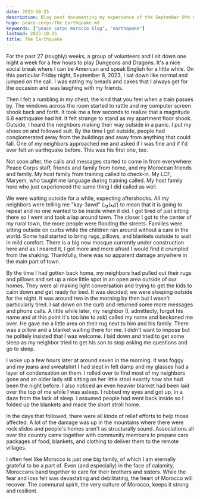```yaml
---
date: 2023-10-25
description: Blog post documenting my experience of the September 8th earthquake in Morocco.
hugo: peace-corps/The Earthquake.md
keywords: ["peace corps morocco blog", "earthquake"]
lastmod: 2023-10-25
title: The Earthquake
---
```


For the past 27 (roughly) weeks, a group of volunteers and I sit down one night a week for a few hours to play Dungeons and Dragons. It's a nice social break where I can be American and speak English for a little while. On this particular Friday night, September 8, 2023, I sat down like normal and jumped on the call. I was eating my breads and cakes that I always get for the occasion and was laughing with my friends.

Then I felt a rumbling in my chest, the kind that you feel when a train passes by. The windows across the room started to rattle and my computer screen shook back and forth. It took me a few seconds to realize that a magnitude 6.8 earthquake had hit. It felt strange to stand as my apartment floor shook. Outside, I heard the neighbors making their way outside in a panic. I put my shoes on and followed suit. By the time I got outside, people had conglomerated away from the buildings and away from anything that could fall. One of my neighbors approached me and asked if I was fine and if I'd ever felt an earthquake before. This was his first one, too.

Not soon after, the calls and messages started to come in from everywhere: Peace Corps staff, friends and family from home, and my Moroccan friends and family. My host family from training called to check-in. My LCF, Maryem, who taught me language during training called. My host family here who just experienced the same thing I did called as well.

We were waiting outside for a while, expecting aftershocks. All my neighbors were telling me "kay-3awd" (كيعاود) to mean that it is going to repeat and no one wanted to be inside when it did. I got tired of just sitting there so I went and took a lap around town. The closer I got to the center of my rural town, the more people were flooding the streets. Families were sitting outside on curbs while the children ran around without a care in the world. Some had started to bring rugs, pillows, and blankets outside to wait in mild comfort. There is a big new mosque currently under construction here and as I neared it, I got more and more afraid I would find it crumpled from the shaking. Thankfully, there was no apparent damage anywhere in the main part of town.

By the time I had gotten back home, my neighbors had pulled out their rugs and pillows and set up a nice little spot in an open area outside of our homes. They were all making light conversation and trying to get the kids to calm down and get ready for bed. It was decided; we were sleeping outside for the night. It was around two in the morning by then but I wasn't particularly tired. I sat down on the curb and returned some more messages and phone calls. A little while later, my neighbor (I, admittedly, forgot his name and at this point it's too late to ask) called my name and beckoned me over. He gave me a little area on their rug next to him and his family. There was a pillow and a blanket waiting there for me. I didn't want to impose but he politely insisted that I was welcome. I laid down and tried to get some sleep as my neighbor tried to get his son to stop asking me questions and go to sleep.

I woke up a few hours later at around seven in the morning. It was foggy and my jeans and sweatshirt I had slept in felt damp and my glasses had a layer of condensation on them. I rolled over to find most of my neighbors gone and an older lady still sitting on her little stool exactly how she had been the night before. I also noticed an even heavier blanket had been laid over the top of me while I was asleep. I rubbed my eyes and got up, in a daze from the lack of sleep. I assumed people had went back inside so I folded up the blankets and made the short stroll home.

In the days that followed, there were all kinds of relief efforts to help those affected. A lot of the damage was up in the mountains where there were rock slides and people's homes aren't as structurally sound. Associations all over the country came together with community members to prepare care packages of food, blankets, and clothing to deliver them to the remote villages.

I often feel like Morocco is just one big family, of which I am eternally grateful to be a part of. Even (and especially) in the face of calamity, Moroccans band together to care for their brothers and sisters. While the fear and loss felt was devastating and debilitating, the heart of Morocco will recover. The communal spirit, the very culture of Morocco, keeps it strong and resilient.
